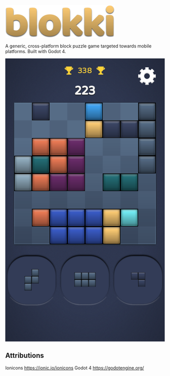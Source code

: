 ![alt text](ui/title.png?raw=true "blokki")

A generic, cross-platform block puzzle game targeted towards mobile platforms. Built with Godot 4.

![alt text](doc/screenshot_1.png?raw=true "Screenshot 1")

## Attributions

Ionicons https://ionic.io/ionicons
Godot 4 https://godotengine.org/
